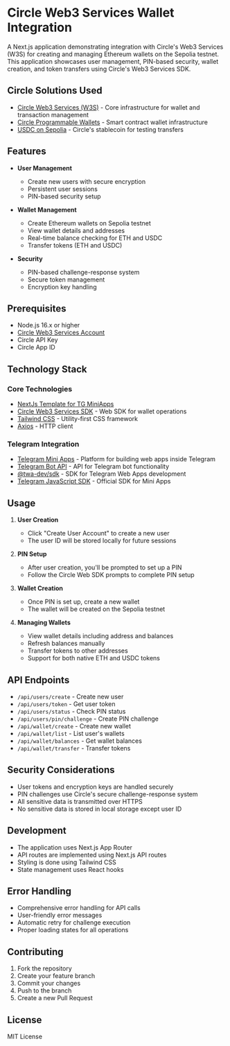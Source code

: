 # Circle Web3 Services Wallet Integration

A Next.js application demonstrating integration with Circle's Web3 Services (W3S) for creating and managing Ethereum wallets on the Sepolia testnet. This application showcases user management, PIN-based security, wallet creation, and token transfers using Circle's Web3 Services SDK.

## Circle Solutions Used

- [Circle Web3 Services (W3S)](https://www.circle.com/en/web3-services) - Core infrastructure for wallet and transaction management
- [Circle Programmable Wallets](https://www.circle.com/en/programmable-wallets) - Smart contract wallet infrastructure
- [USDC on Sepolia](https://www.circle.com/en/usdc) - Circle's stablecoin for testing transfers

## Features

- **User Management**

  - Create new users with secure encryption
  - Persistent user sessions
  - PIN-based security setup

- **Wallet Management**

  - Create Ethereum wallets on Sepolia testnet
  - View wallet details and addresses
  - Real-time balance checking for ETH and USDC
  - Transfer tokens (ETH and USDC)

- **Security**
  - PIN-based challenge-response system
  - Secure token management
  - Encryption key handling

## Prerequisites

- Node.js 16.x or higher
- [Circle Web3 Services Account](https://console.circle.com/)
- Circle API Key
- Circle App ID

## Technology Stack

### Core Technologies
- [NextJs Template for TG MiniApps](https://github.com/Telegram-Mini-Apps/nextjs-template)
- [Circle Web3 Services SDK](https://developers.circle.com/w3s/docs/circle-web3-services-sdk) - Web SDK for wallet operations
- [Tailwind CSS](https://tailwindcss.com/) - Utility-first CSS framework
- [Axios](https://axios-http.com/) - HTTP client

### Telegram Integration

- [Telegram Mini Apps](https://core.telegram.org/bots/webapps) - Platform for building web apps inside Telegram
- [Telegram Bot API](https://core.telegram.org/bots/api) - API for Telegram bot functionality
- [@twa-dev/sdk](https://www.npmjs.com/package/@twa-dev/sdk) - SDK for Telegram Web Apps development
- [Telegram JavaScript SDK](https://core.telegram.org/bots/webapps#initializing-mini-apps) - Official SDK for Mini Apps

## Usage

1. **User Creation**

   - Click "Create User Account" to create a new user
   - The user ID will be stored locally for future sessions

2. **PIN Setup**

   - After user creation, you'll be prompted to set up a PIN
   - Follow the Circle Web SDK prompts to complete PIN setup

3. **Wallet Creation**

   - Once PIN is set up, create a new wallet
   - The wallet will be created on the Sepolia testnet

4. **Managing Wallets**
   - View wallet details including address and balances
   - Refresh balances manually
   - Transfer tokens to other addresses
   - Support for both native ETH and USDC tokens

## API Endpoints

- `/api/users/create` - Create new user
- `/api/users/token` - Get user token
- `/api/users/status` - Check PIN status
- `/api/users/pin/challenge` - Create PIN challenge
- `/api/wallet/create` - Create new wallet
- `/api/wallet/list` - List user's wallets
- `/api/wallet/balances` - Get wallet balances
- `/api/wallet/transfer` - Transfer tokens

## Security Considerations

- User tokens and encryption keys are handled securely
- PIN challenges use Circle's secure challenge-response system
- All sensitive data is transmitted over HTTPS
- No sensitive data is stored in local storage except user ID

## Development

- The application uses Next.js App Router
- API routes are implemented using Next.js API routes
- Styling is done using Tailwind CSS
- State management uses React hooks

## Error Handling

- Comprehensive error handling for API calls
- User-friendly error messages
- Automatic retry for challenge execution
- Proper loading states for all operations

## Contributing

1. Fork the repository
2. Create your feature branch
3. Commit your changes
4. Push to the branch
5. Create a new Pull Request

## License

MIT License
